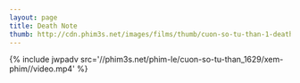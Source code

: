 ```yaml
---
layout: page
title: Death Note
thumb: http://cdn.phim3s.net/images/films/thumb/cuon-so-tu-than-1-death-note-2006.jpg
---
```

{% include jwpadv src='//phim3s.net/phim-le/cuon-so-tu-than_1629/xem-phim//video.mp4' %}